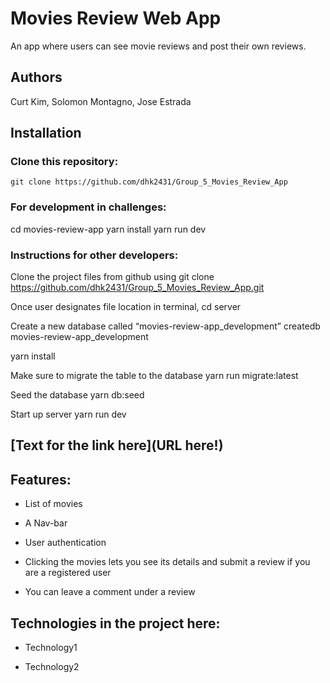 # Movies Review Web App

An app where users can see movie reviews and post their own reviews.

## Authors

Curt Kim, Solomon Montagno, Jose Estrada

## Installation

### Clone this repository:

```
git clone https://github.com/dhk2431/Group_5_Movies_Review_App
```

### For development in challenges:

cd movies-review-app
yarn install
yarn run dev

### Instructions for other developers:

Clone the project files from github using
git clone https://github.com/dhk2431/Group_5_Movies_Review_App.git

Once user designates file location in terminal,
cd server

Create a new database called “movies-review-app_development”
createdb movies-review-app_development

yarn install

Make sure to migrate the table to the database
yarn run migrate:latest

Seed the database
yarn db:seed

Start up server
yarn run dev

## [Text for the link here](URL here!)

## Features:

- List of movies

- A Nav-bar

- User authentication

- Clicking the movies lets you see its details and submit a review if you are a registered user

- You can leave a comment under a review

## Technologies in the project here:

- Technology1

- Technology2
